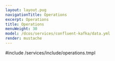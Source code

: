 ```yaml
---
layout: layout.pug
navigationTitle: Operations 
excerpt: Operations
title: Operations
menuWeight: 30
model: /dcos/services/confluent-kafka/data.yml
render: mustache
---
```


#include /services/include/operations.tmpl
